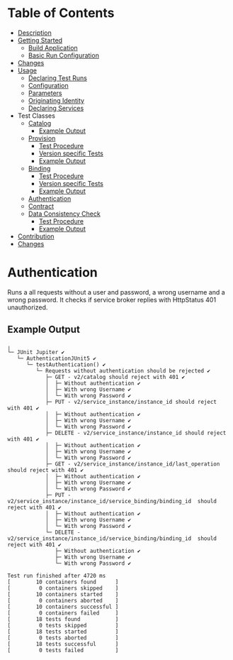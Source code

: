 # Table of Contents
- [Description](../README.md#description)
- [Getting Started](../README.md#getting-started)
    - [Build Application](../README.md#build-application)
    - [Basic Run Configuration](../README.md#basic-run-configuration)
- [Changes](../README.md#changes)
- [Usage](Usage.md)
    - [Declaring Test Runs](Usage.md#declaring-test-runs)
    - [Configuration](Usage.md#configuration)
    - [Parameters](Usage.md#parameters)
    - [Originating Identity](Usage.md#originating-identity)
    - [Declaring Services](Usage.md#declaring-services)
- Test Classes
    - [Catalog](CatalogTest.md)
       - [Example Output](CatalogTest.md#example-output)
    - [Provision](ProvisionTests.md#provision-tests)
        - [Test Procedure](ProvisionTests.md#test-procedure)
        - [Version specific Tests](ProvisionTests.md#version-specific-tests)
        - [Example Output](ProvisionTests.md#example-output)
    - [Binding](BindingTests.md#binding)
        - [Test Procedure](BindingTests.md#test-procedure)
        - [Version specific Tests](BindingTests.md#version-specific-tests)
        - [Example Output](BindingTests.md#example-output)
    - [Authentication](#authentication)
    - [Contract](docs/ContractTest.md)
    - [Data Consistency Check](DataConsistencyCheck.md#data-consistency-check)
        - [Test Procedure](DataConsistencyCheck.md#test-procedure)
        - [Example Output](DataConsistencyCheck.md#example-output)
- [Contribution](docs/Contribution.md)
- [Changes](/docs/Changes.md)
   
# Authentication

Runs a all requests without a user and password, a wrong username and a wrong password. It checks if service broker replies with HttpStatus 401 unauthorized.

## Example Output

```
╷
└─ JUnit Jupiter ✔
   └─ AuthenticationJUnit5 ✔
      └─ testAuthentication() ✔
         └─ Requests without authentication should be rejected ✔
            ├─ GET - v2/catalog should reject with 401 ✔
            │  ├─ Without authentication ✔
            │  ├─ With wrong Username ✔
            │  └─ With wrong Password ✔
            ├─ PUT - v2/service_instance/instance_id should reject with 401 ✔
            │  ├─ Without authentication ✔
            │  ├─ With wrong Username ✔
            │  └─ With wrong Password ✔
            ├─ DELETE - v2/service_instance/instance_id should reject with 401 ✔
            │  ├─ Without authentication ✔
            │  ├─ With wrong Username ✔
            │  └─ With wrong Password ✔
            ├─ GET - v2/service_instance/instance_id/last_operation should reject with 401 ✔
            │  ├─ Without authentication ✔
            │  ├─ With wrong Username ✔
            │  └─ With wrong Password ✔
            ├─ PUT - v2/service_instance/instance_id/service_binding/binding_id  should reject with 401 ✔
            │  ├─ Without authentication ✔
            │  ├─ With wrong Username ✔
            │  └─ With wrong Password ✔
            └─ DELETE - v2/service_instance/instance_id/service_binding/binding_id  should reject with 401 ✔
               ├─ Without authentication ✔
               ├─ With wrong Username ✔
               └─ With wrong Password ✔

Test run finished after 4720 ms
[        10 containers found      ]
[         0 containers skipped    ]
[        10 containers started    ]
[         0 containers aborted    ]
[        10 containers successful ]
[         0 containers failed     ]
[        18 tests found           ]
[         0 tests skipped         ]
[        18 tests started         ]
[         0 tests aborted         ]
[        18 tests successful      ]
[         0 tests failed          ]
```